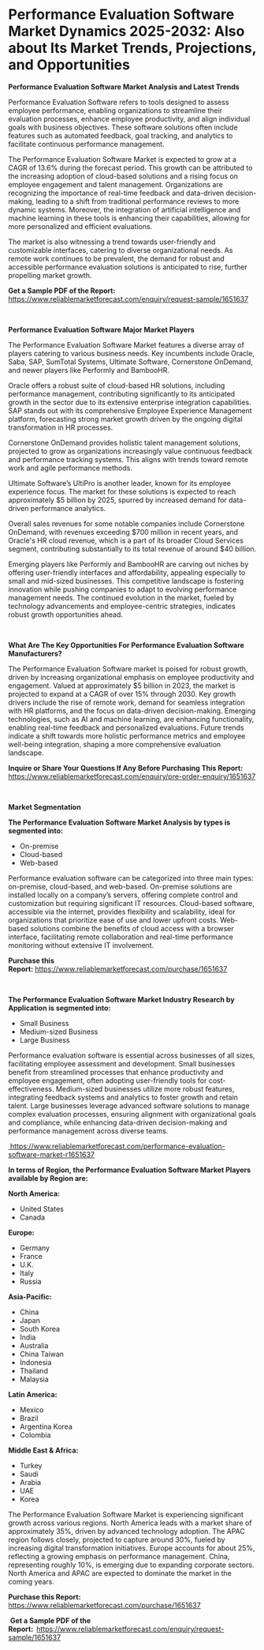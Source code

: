 <p><h1>Performance Evaluation Software Market Dynamics 2025-2032: Also about Its Market Trends, Projections, and Opportunities</h1></p><p><strong>Performance Evaluation Software Market Analysis and Latest Trends</strong></p>
<p><p>Performance Evaluation Software refers to tools designed to assess employee performance, enabling organizations to streamline their evaluation processes, enhance employee productivity, and align individual goals with business objectives. These software solutions often include features such as automated feedback, goal tracking, and analytics to facilitate continuous performance management. </p><p>The Performance Evaluation Software Market is expected to grow at a CAGR of 13.6% during the forecast period. This growth can be attributed to the increasing adoption of cloud-based solutions and a rising focus on employee engagement and talent management. Organizations are recognizing the importance of real-time feedback and data-driven decision-making, leading to a shift from traditional performance reviews to more dynamic systems. Moreover, the integration of artificial intelligence and machine learning in these tools is enhancing their capabilities, allowing for more personalized and efficient evaluations. </p><p>The market is also witnessing a trend towards user-friendly and customizable interfaces, catering to diverse organizational needs. As remote work continues to be prevalent, the demand for robust and accessible performance evaluation solutions is anticipated to rise, further propelling market growth.</p></p>
<p><strong>Get a Sample PDF of the Report:&nbsp;</strong> <a href="https://www.reliablemarketforecast.com/enquiry/request-sample/1651637?utm_campaign=3317&utm_medium=2&utm_source=Github&utm_content=ia&utm_term=19042025&utm_id=performance-evaluation-software">https://www.reliablemarketforecast.com/enquiry/request-sample/1651637</a></p>
<p>&nbsp;</p>
<p><strong>Performance Evaluation Software Major Market Players</strong></p>
<p><p>The Performance Evaluation Software Market features a diverse array of players catering to various business needs. Key incumbents include Oracle, Saba, SAP, SumTotal Systems, Ultimate Software, Cornerstone OnDemand, and newer players like Performly and BambooHR. </p><p>Oracle offers a robust suite of cloud-based HR solutions, including performance management, contributing significantly to its anticipated growth in the sector due to its extensive enterprise integration capabilities. SAP stands out with its comprehensive Employee Experience Management platform, forecasting strong market growth driven by the ongoing digital transformation in HR processes.</p><p>Cornerstone OnDemand provides holistic talent management solutions, projected to grow as organizations increasingly value continuous feedback and performance tracking systems. This aligns with trends toward remote work and agile performance methods.</p><p>Ultimate Software’s UltiPro is another leader, known for its employee experience focus. The market for these solutions is expected to reach approximately $5 billion by 2025, spurred by increased demand for data-driven performance analytics.</p><p>Overall sales revenues for some notable companies include Cornerstone OnDemand, with revenues exceeding $700 million in recent years, and Oracle's HR cloud revenue, which is a part of its broader Cloud Services segment, contributing substantially to its total revenue of around $40 billion. </p><p>Emerging players like Performly and BambooHR are carving out niches by offering user-friendly interfaces and affordability, appealing especially to small and mid-sized businesses. This competitive landscape is fostering innovation while pushing companies to adapt to evolving performance management needs. The continued evolution in the market, fueled by technology advancements and employee-centric strategies, indicates robust growth opportunities ahead.</p></p>
<p>&nbsp;</p>
<p><strong>What Are The Key Opportunities For Performance Evaluation Software Manufacturers?</strong></p>
<p><p>The Performance Evaluation Software market is poised for robust growth, driven by increasing organizational emphasis on employee productivity and engagement. Valued at approximately $5 billion in 2023, the market is projected to expand at a CAGR of over 15% through 2030. Key growth drivers include the rise of remote work, demand for seamless integration with HR platforms, and the focus on data-driven decision-making. Emerging technologies, such as AI and machine learning, are enhancing functionality, enabling real-time feedback and personalized evaluations. Future trends indicate a shift towards more holistic performance metrics and employee well-being integration, shaping a more comprehensive evaluation landscape.</p></p>
<p><strong>Inquire or Share Your Questions If Any Before Purchasing This Report:</strong> <a href="https://www.reliablemarketforecast.com/enquiry/pre-order-enquiry/1651637?utm_campaign=3317&utm_medium=2&utm_source=Github&utm_content=ia&utm_term=19042025&utm_id=performance-evaluation-software">https://www.reliablemarketforecast.com/enquiry/pre-order-enquiry/1651637</a></p>
<p>&nbsp;</p>
<p><strong>Market Segmentation</strong></p>
<p><strong>The Performance Evaluation Software Market Analysis by types is segmented into:</strong></p>
<p><ul><li>On-premise</li><li>Cloud-based</li><li>Web-based</li></ul></p>
<p><p>Performance evaluation software can be categorized into three main types: on-premise, cloud-based, and web-based. On-premise solutions are installed locally on a company’s servers, offering complete control and customization but requiring significant IT resources. Cloud-based software, accessible via the internet, provides flexibility and scalability, ideal for organizations that prioritize ease of use and lower upfront costs. Web-based solutions combine the benefits of cloud access with a browser interface, facilitating remote collaboration and real-time performance monitoring without extensive IT involvement.</p></p>
<p><strong>Purchase this Report:&nbsp;</strong><a href="https://www.reliablemarketforecast.com/purchase/1651637?utm_campaign=3317&utm_medium=2&utm_source=Github&utm_content=ia&utm_term=19042025&utm_id=performance-evaluation-software">https://www.reliablemarketforecast.com/purchase/1651637</a></p>
<p>&nbsp;</p>
<p><strong>The Performance Evaluation Software Market Industry Research by Application is segmented into:</strong></p>
<p><ul><li>Small Business</li><li>Medium-sized Business</li><li>Large Business</li></ul></p>
<p><p>Performance evaluation software is essential across businesses of all sizes, facilitating employee assessment and development. Small businesses benefit from streamlined processes that enhance productivity and employee engagement, often adopting user-friendly tools for cost-effectiveness. Medium-sized businesses utilize more robust features, integrating feedback systems and analytics to foster growth and retain talent. Large businesses leverage advanced software solutions to manage complex evaluation processes, ensuring alignment with organizational goals and compliance, while enhancing data-driven decision-making and performance management across diverse teams.</p></p>
<p><a href="https://www.reliablemarketforecast.com/performance-evaluation-software-market-r1651637?utm_campaign=3317&utm_medium=2&utm_source=Github&utm_content=ia&utm_term=19042025&utm_id=performance-evaluation-software">&nbsp;https://www.reliablemarketforecast.com/performance-evaluation-software-market-r1651637</a></p>
<p><strong>In terms of Region, the Performance Evaluation Software Market Players available by Region are:</strong></p>
<p>
    <p> <strong> North America: </strong>
        <ul>
            <li>United States</li>
            <li>Canada</li>
        </ul>
        </p> 
    <p> <strong> Europe: </strong>
        <ul>
            <li>Germany</li>
            <li>France</li>
            <li>U.K.</li>
            <li>Italy</li>
            <li>Russia</li>
        </ul>
        </p> 
    <p> <strong> Asia-Pacific: </strong>
        <ul>
            <li>China</li>
            <li>Japan</li>
            <li>South Korea</li>
            <li>India</li>
            <li>Australia</li>
            <li>China Taiwan</li>
            <li>Indonesia</li>
            <li>Thailand</li>
            <li>Malaysia</li>
        </ul>
        </p> 
    <p> <strong> Latin America: </strong>
        <ul>
            <li>Mexico</li>
            <li>Brazil</li>
            <li>Argentina Korea</li>
            <li>Colombia</li>
        </ul>
        </p> 
    <p> <strong> Middle East & Africa: </strong>
        <ul>
            <li>Turkey</li>
            <li>Saudi</li>
            <li>Arabia</li>
            <li>UAE</li>
            <li>Korea</li>
        </ul>
    </p>
    </p>
<p><p>The Performance Evaluation Software Market is experiencing significant growth across various regions. North America leads with a market share of approximately 35%, driven by advanced technology adoption. The APAC region follows closely, projected to capture around 30%, fueled by increasing digital transformation initiatives. Europe accounts for about 25%, reflecting a growing emphasis on performance management. China, representing roughly 10%, is emerging due to expanding corporate sectors. North America and APAC are expected to dominate the market in the coming years.</p></p>
<p><strong>Purchase this Report: </strong><a href="https://www.reliablemarketforecast.com/purchase/1651637?utm_campaign=3317&utm_medium=2&utm_source=Github&utm_content=ia&utm_term=19042025&utm_id=performance-evaluation-software">https://www.reliablemarketforecast.com/purchase/1651637</a></p>
<p>&nbsp;<strong>Get a Sample PDF of the Report:&nbsp;&nbsp;</strong><a href="https://www.reliablemarketforecast.com/enquiry/request-sample/1651637?utm_campaign=3317&utm_medium=2&utm_source=Github&utm_content=ia&utm_term=19042025&utm_id=performance-evaluation-software">https://www.reliablemarketforecast.com/enquiry/request-sample/1651637</a></p>
<p><strong></strong></p>
<p><p></p><p></p><p></p></p>